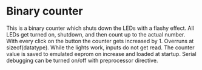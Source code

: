 # Binary counter
This is a binary counter which shuts down the LEDs with a flashy effect. All LEDs get turned on, shutdown, and then count up to the actual number. With every click on the button the counter gets increased by 1. Overruns at sizeof(datatype).
While the lights work, inputs do not get read. 
The counter value is saved to emulated eeprom on increase and loaded at startup. 
Serial debugging can be turned on/off with preprocessor directive. 